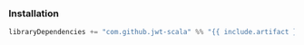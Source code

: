 ### Installation

```scala
libraryDependencies += "com.github.jwt-scala" %% "{{ include.artifact }}" % "7.1.0"
```
